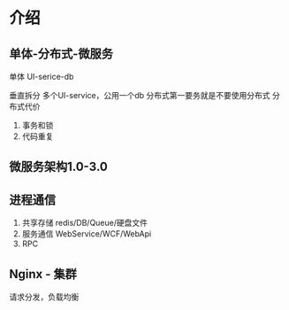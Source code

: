 # 介绍
## 单体-分布式-微服务
单体
UI-serice-db

垂直拆分
多个UI-service，公用一个db
分布式第一要务就是不要使用分布式
分布式代价
1. 事务和锁
2. 代码重复

## 微服务架构1.0-3.0

## 进程通信
1. 共享存储
redis/DB/Queue/硬盘文件
2. 服务通信
WebService/WCF/WebApi
3. RPC
## Nginx - 集群
请求分发，负载均衡
        
